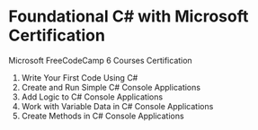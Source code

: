 # Foundational C# with Microsoft Certification
Microsoft FreeCodeCamp 6 Courses Certification
1. Write Your First Code Using C#
2. Create and Run Simple C# Console Applications
3. Add Logic to C# Console Applications
4. Work with Variable Data in C# Console Applications
5. Create Methods in C# Console Applications
